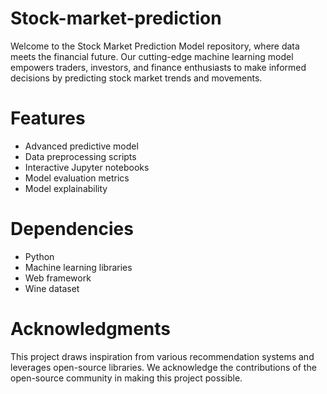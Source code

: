 # Stock-market-prediction
Welcome to the Stock Market Prediction Model repository, where data meets the financial future. Our cutting-edge machine learning model empowers traders, investors, and finance enthusiasts to make informed decisions by predicting stock market trends and movements.

# Features
- Advanced predictive model
- Data preprocessing scripts
- Interactive Jupyter notebooks
- Model evaluation metrics
- Model explainability
# Dependencies
- Python
- Machine learning libraries
- Web framework 
- Wine dataset
# Acknowledgments
This project draws inspiration from various recommendation systems and leverages open-source libraries. We acknowledge the contributions of the open-source community in making this project possible.
